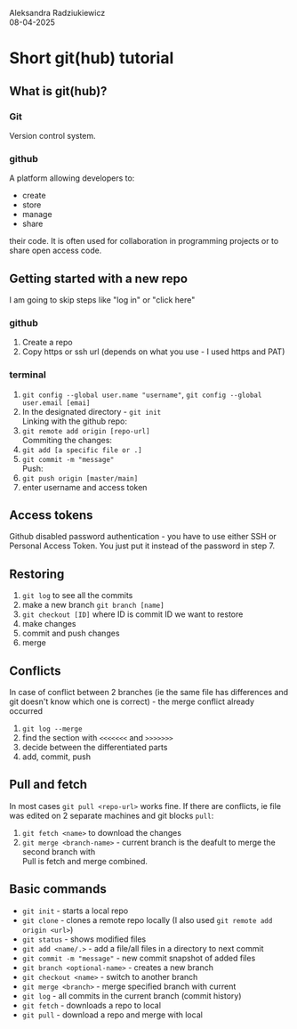 Aleksandra Radziukiewicz  
08-04-2025  
# Short git(hub) tutorial

## What is git(hub)?

### Git

Version control system.

### github

A platform allowing developers to:  
* create  
* store  
* manage  
* share  

their code. It is often used for collaboration in programming projects or to share open access code.  

## Getting started with a new repo

I am going to skip steps like "log in" or "click here"  

### github
1. Create a repo  
2. Copy https or ssh url (depends on what you use - I used https and PAT)
### terminal  
1. `git config --global user.name "username"`, `git config --global user.email [emai]`  
2. In the designated directory - `git init`  
Linking with the github repo:  
3. `git remote add origin [repo-url]`  
Commiting the changes:  
4. `git add [a specific file or .]`  
5. `git commit -m "message"`  
Push:  
6. `git push origin [master/main]`  
7. enter username and access token

## Access tokens

Github disabled password authentication - you have to use either SSH 
or Personal Access Token. You just put it instead of the password in 
step 7.  

## Restoring

1. `git log` to see all the commits  
2. make a new branch `git branch [name]`
3. `git checkout [ID]` where ID is commit ID we want to restore  
4. make changes  
5. commit and push changes  
6. merge

## Conflicts

In case of conflict between 2 branches (ie the same file has 
differences and git doesn't know which one is correct) - the merge 
conflict already occurred  

1. `git log --merge`  
2. find the section with `<<<<<<<` and `>>>>>>>`  
3. decide between the differentiated parts  
4. add, commit, push  

## Pull and fetch

In most cases `git pull <repo-url>` works fine. If there are 
conflicts, ie file was edited on 2 separate machines and git blocks 
`pull`:  
1. `git fetch <name>` to download the changes  
2. `git merge <branch-name>` - current branch is the deafult to merge the second branch with  
Pull is fetch and merge combined.

## Basic commands

* `git init` - starts a local repo  
* `git clone` - clones a remote repo locally (I also used `git remote add origin <url>`)  
* `git status` - shows modified files  
* `git add <name/.>` - add a file/all files in a directory to next commit  
* `git commit -m "message"` - new commit snapshot of added files  
* `git branch <optional-name>` - creates a new branch  
* `git checkout <name>` - switch to another branch  
* `git merge <branch>` - merge specified branch with current  
* `git log` - all commits in the current branch (commit history)  
* `git fetch` - downloads a repo to local  
* `git pull` - download a repo and merge with local  

